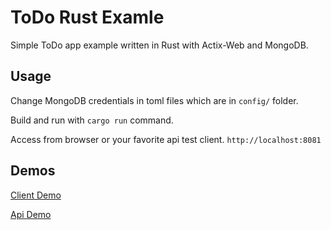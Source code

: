 # ToDo Rust Examle

Simple ToDo app example written in Rust with Actix-Web and MongoDB.


## Usage
Change MongoDB credentials in toml files which are in ``config/`` folder.

Build and run with ``cargo run`` command.

Access from browser or your favorite api test client.
``
http://localhost:8081
``
## Demos
[Client Demo](https://todo-rs-client.herokuapp.com)

[Api Demo](https://todo-api.beykansen.com)
